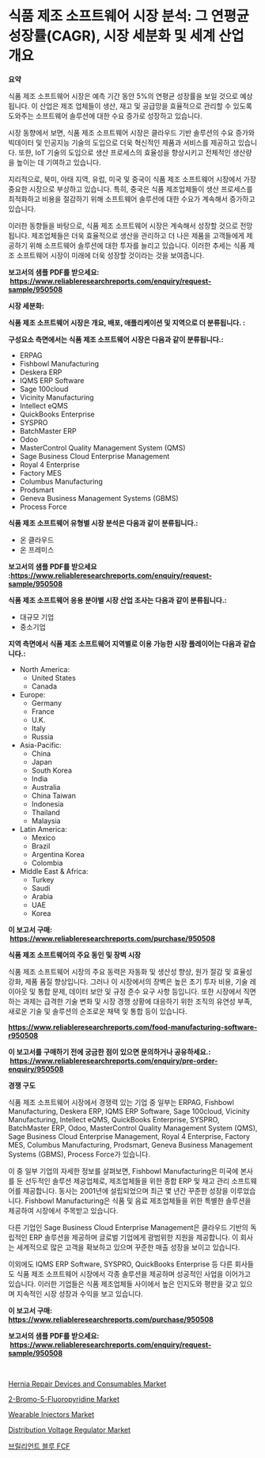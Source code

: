 <p><h1>식품 제조 소프트웨어 시장 분석: 그 연평균 성장률(CAGR), 시장 세분화 및 세계 산업 개요</h1></p><p><strong>요약</strong></p>
<p><p>식품 제조 소프트웨어 시장은 예측 기간 동안 5%의 연평균 성장률을 보일 것으로 예상됩니다. 이 산업은 제조 업체들이 생산, 재고 및 공급망을 효율적으로 관리할 수 있도록 도와주는 소프트웨어 솔루션에 대한 수요 증가로 성장하고 있습니다.</p><p>시장 동향에서 보면, 식품 제조 소프트웨어 시장은 클라우드 기반 솔루션의 수요 증가와 빅데이터 및 인공지능 기술의 도입으로 더욱 혁신적인 제품과 서비스를 제공하고 있습니다. 또한, IoT 기술의 도입으로 생산 프로세스의 효율성을 향상시키고 전체적인 생산량을 높이는 데 기여하고 있습니다.</p><p>지리적으로, 북미, 아태 지역, 유럽, 미국 및 중국이 식품 제조 소프트웨어 시장에서 가장 중요한 시장으로 부상하고 있습니다. 특히, 중국은 식품 제조업체들이 생산 프로세스를 최적화하고 비용을 절감하기 위해 소프트웨어 솔루션에 대한 수요가 계속해서 증가하고 있습니다.</p><p>이러한 동향들을 바탕으로, 식품 제조 소프트웨어 시장은 계속해서 성장할 것으로 전망됩니다. 제조업체들은 더욱 효율적으로 생산을 관리하고 더 나은 제품을 고객들에게 제공하기 위해 소프트웨어 솔루션에 대한 투자를 늘리고 있습니다. 이러한 추세는 식품 제조 소프트웨어 시장이 미래에 더욱 성장할 것이라는 것을 보여줍니다.</p></p>
<p><strong>보고서의 샘플 PDF를 받으세요: &nbsp;<a href="https://www.reliableresearchreports.com/enquiry/request-sample/950508">https://www.reliableresearchreports.com/enquiry/request-sample/950508</a></strong></p>
<p><strong>시장 세분화:</strong></p>
<p><strong> 식품 제조 소프트웨어 시장은 개요, 배포, 애플리케이션 및 지역으로 더 분류됩니다. :</strong></p>
<p><strong>구성요소 측면에서는 식품 제조 소프트웨어 시장은 다음과 같이 분류됩니다.:</strong></p>
<p><ul><li>ERPAG</li><li>Fishbowl Manufacturing</li><li>Deskera ERP</li><li>IQMS ERP Software</li><li>Sage 100cloud</li><li>Vicinity Manufacturing</li><li>Intellect eQMS</li><li>QuickBooks Enterprise</li><li>SYSPRO</li><li>BatchMaster ERP</li><li>Odoo</li><li>MasterControl Quality Management System (QMS)</li><li>Sage Business Cloud Enterprise Management</li><li>Royal 4 Enterprise</li><li>Factory MES</li><li>Columbus Manufacturing</li><li>Prodsmart</li><li>Geneva Business Management Systems (GBMS)</li><li>Process Force</li></ul></p>
<p><strong> 식품 제조 소프트웨어 유형별 시장 분석은 다음과 같이 분류됩니다.:</strong></p>
<p><ul><li>온 클라우드</li><li>온 프레미스</li></ul></p>
<p><strong>보고서의 샘플 PDF를 받으세요 :<a href="https://www.reliableresearchreports.com/enquiry/request-sample/950508">https://www.reliableresearchreports.com/enquiry/request-sample/950508</a></strong></p>
<p><strong> 식품 제조 소프트웨어 응용 분야별 시장 산업 조사는 다음과 같이 분류됩니다.:</strong></p>
<p><ul><li>대규모 기업</li><li>중소기업</li></ul></p>
<p><strong>지역 측면에서 식품 제조 소프트웨어 지역별로 이용 가능한 시장 플레이어는 다음과 같습니다.:</strong></p>
<p><ul>
    <li>
        North America:
        <ul>
            <li>United States</li>
            <li>Canada</li>
        </ul>
    </li>
    <li>
        Europe:
        <ul>
            <li>Germany</li>
            <li>France</li>
            <li>U.K.</li>
            <li>Italy</li>
            <li>Russia</li>
        </ul>
    </li>
    <li>
        Asia-Pacific:
        <ul>
            <li>China</li>
            <li>Japan</li>
            <li>South Korea</li>
            <li>India</li>
            <li>Australia</li>
            <li>China Taiwan</li>
            <li>Indonesia</li>
            <li>Thailand</li>
            <li>Malaysia</li>
        </ul>
    </li>
    <li>
        Latin America:
        <ul>
            <li>Mexico</li>
            <li>Brazil</li>
            <li>Argentina Korea</li>
            <li>Colombia</li>
        </ul>
    </li>
    <li>
        Middle East & Africa:
        <ul>
            <li>Turkey</li>
            <li>Saudi</li>
            <li>Arabia</li>
            <li>UAE</li>
            <li>Korea</li>
        </ul>
    </li>
    </ul></p>
<p><strong>이 보고서 구매: &nbsp;<a href="https://www.reliableresearchreports.com/purchase/950508">https://www.reliableresearchreports.com/purchase/950508</a></strong></p>
<p><strong>식품 제조 소프트웨어의 주요 동인 및 장벽 시장</strong></p>
<p><p>식품 제조 소프트웨어 시장의 주요 동력은 자동화 및 생산성 향상, 원가 절감 및 효율성 강화, 제품 품질 향상입니다. 그러나 이 시장에서의 장벽은 높은 초기 투자 비용, 기술 레이아웃 및 통합 문제, 데이터 보안 및 규정 준수 요구 사항 등입니다. 또한 시장에서 직면하는 과제는 급격한 기술 변화 및 시장 경쟁 상황에 대응하기 위한 조직의 유연성 부족, 새로운 기술 및 솔루션의 순조로운 채택 및 통합 등이 있습니다.</p></p>
<p><strong><a href="https://www.reliableresearchreports.com/food-manufacturing-software-r950508">https://www.reliableresearchreports.com/food-manufacturing-software-r950508</a></strong></p>
<p><strong>이 보고서를 구매하기 전에 궁금한 점이 있으면 문의하거나 공유하세요.: &nbsp;<a href="https://www.reliableresearchreports.com/enquiry/pre-order-enquiry/950508">https://www.reliableresearchreports.com/enquiry/pre-order-enquiry/950508</a></strong></p>
<p><strong>경쟁 구도</strong></p>
<p><p>식품 제조 소프트웨어 시장에서 경쟁력 있는 기업 중 일부는 ERPAG, Fishbowl Manufacturing, Deskera ERP, IQMS ERP Software, Sage 100cloud, Vicinity Manufacturing, Intellect eQMS, QuickBooks Enterprise, SYSPRO, BatchMaster ERP, Odoo, MasterControl Quality Management System (QMS), Sage Business Cloud Enterprise Management, Royal 4 Enterprise, Factory MES, Columbus Manufacturing, Prodsmart, Geneva Business Management Systems (GBMS), Process Force가 있습니다.</p><p>이 중 일부 기업의 자세한 정보를 살펴보면, Fishbowl Manufacturing은 미국에 본사를 둔 선두적인 솔루션 제공업체로, 제조업체들을 위한 종합 ERP 및 재고 관리 소프트웨어를 제공합니다. 동사는 2001년에 설립되었으며 최근 몇 년간 꾸준한 성장을 이루었습니다. Fishbowl Manufacturing은 식품 및 음료 제조업체들을 위한 특별한 솔루션을 제공하여 시장에서 주목받고 있습니다.</p><p>다른 기업인 Sage Business Cloud Enterprise Management은 클라우드 기반의 독립적인 ERP 솔루션을 제공하며 글로벌 기업에게 광범위한 지원을 제공합니다. 이 회사는 세계적으로 많은 고객을 확보하고 있으며 꾸준한 매출 성장을 보이고 있습니다.</p><p>이외에도 IQMS ERP Software, SYSPRO, QuickBooks Enterprise 등 다른 회사들도 식품 제조 소프트웨어 시장에서 각종 솔루션을 제공하며 성공적인 사업을 이어가고 있습니다. 이러한 기업들은 식품 제조업체들 사이에서 높은 인지도와 평판을 갖고 있으며 지속적인 시장 성장과 수익을 보고 있습니다.</p></p>
<p><strong>이 보고서 구매: &nbsp; <a href="https://www.reliableresearchreports.com/purchase/950508">https://www.reliableresearchreports.com/purchase/950508</a></strong></p>
<p><strong>보고서의 샘플 PDF를 받으세요: &nbsp;<a href="https://www.reliableresearchreports.com/enquiry/request-sample/950508">https://www.reliableresearchreports.com/enquiry/request-sample/950508</a></strong><strong></strong></p>
<p>&nbsp;</p>
<p><p><a href="https://github.com/markusgodoy/Market-Research-Report-List-3/blob/main/hernia-repair-devices-and-consumables-market.md">Hernia Repair Devices and Consumables Market</a></p><p><a href="https://issuu.com/reportprime-2/docs/2-bromo-5-fluoropyridine-market-size-2030.pptx">2-Bromo-5-Fluoropyridine Market</a></p><p><a href="https://github.com/luckyshygirl/Market-Research-Report-List-4/blob/main/wearable-injectors-market.md">Wearable Injectors Market</a></p><p><a href="https://view.publitas.com/reportprime-1/distribution-voltage-regulator-market-insight-market-trends-growth-forecasted-from-2024-to-2031/">Distribution Voltage Regulator Market</a></p><p><a href="https://medium.com/@carmellalang1/2024%EB%85%84%EB%B6%80%ED%84%B0-2031%EB%85%84%EA%B9%8C%EC%A7%80%EC%9D%98-brilliant-blue-fcf-%EC%8B%9C%EC%9E%A5-%EB%B6%84%EC%84%9D%EA%B3%BC-%EB%A7%A4%EC%B6%9C-%EC%98%88%EC%B8%A1-17a64b3e9fad">브릴리언트 블루 FCF</a></p></p>
